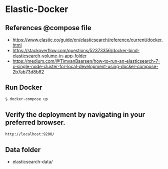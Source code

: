# Elastic-Docker


## References @compose file
- https://www.elastic.co/guide/en/elasticsearch/reference/current/docker.html
- https://stackoverflow.com/questions/52373356/docker-bind-elasticsearch-volume-in-app-folder
- https://medium.com/@TimvanBaarsen/how-to-run-an-elasticsearch-7-x-single-node-cluster-for-local-development-using-docker-compose-2b7ab73d8b82

## Run Docker
```sh
$ docker-compose up
```

## Verify the deployment by navigating in your preferred browser.

```sh
http://localhost:9200/
```

## Data folder
- elasticsearch-data/
